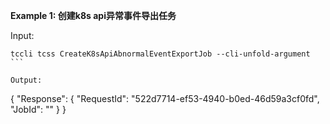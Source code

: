 **Example 1: 创建k8s api异常事件导出任务**



Input: 

```
tccli tcss CreateK8sApiAbnormalEventExportJob --cli-unfold-argument ```

Output: 
```
{
    "Response": {
        "RequestId": "522d7714-ef53-4940-b0ed-46d59a3cf0fd",
        "JobId": ""
    }
}
```

